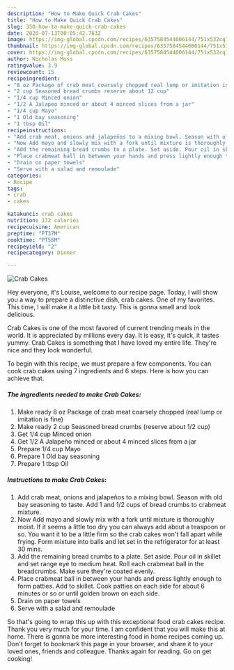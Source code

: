 ```yaml
---
description: "How to Make Quick Crab Cakes"
title: "How to Make Quick Crab Cakes"
slug: 350-how-to-make-quick-crab-cakes
date: 2020-07-13T00:05:42.763Z
image: https://img-global.cpcdn.com/recipes/6357584544006144/751x532cq70/crab-cakes-recipe-main-photo.jpg
thumbnail: https://img-global.cpcdn.com/recipes/6357584544006144/751x532cq70/crab-cakes-recipe-main-photo.jpg
cover: https://img-global.cpcdn.com/recipes/6357584544006144/751x532cq70/crab-cakes-recipe-main-photo.jpg
author: Nicholas Moss
ratingvalue: 3.9
reviewcount: 15
recipeingredient:
- "8 oz Package of crab meat coarsely chopped real lump or imitation is fine"
- "2 cup Seasoned bread crumbs reserve about 12 cup"
- "1/4 cup Minced onion"
- "1/2 A Jalapeo minced or about 4 minced slices from a jar"
- "1/4 cup Mayo"
- "1 Old bay seasoning"
- "1 tbsp Oil"
recipeinstructions:
- "Add crab meat, onions and jalapeños to a mixing bowl. Season with old bay seasoning to taste. Add 1 and 1/2 cups of bread crumbs to crabmeat mixture."
- "Now Add mayo and slowly mix with a fork until mixture is thoroughly moist. If it seems a little too dry you can always add about a teaspoon or so. You want it to be a little firm so the crab cakes won&#39;t fall apart while frying. Form mixture into balls and let set in the refrigerator for at least 30 mins."
- "Add the remaining bread crumbs to a plate. Set aside. Pour oil in skillet and set range eye to medium heat. Roll each crabmeat ball in the breadcrumbs. Make sure they&#39;re coated evenly."
- "Place crabmeat ball in between your hands and press lightly enough to form patties. Add to skillet. Cook patties on each side for about 6 minutes or so or until golden brown on each side."
- "Drain on paper towels"
- "Serve with a salad and remoulade"
categories:
- Recipe
tags:
- crab
- cakes

katakunci: crab cakes 
nutrition: 172 calories
recipecuisine: American
preptime: "PT37M"
cooktime: "PT56M"
recipeyield: "2"
recipecategory: Dinner

---
```



![Crab Cakes](https://img-global.cpcdn.com/recipes/6357584544006144/751x532cq70/crab-cakes-recipe-main-photo.jpg)

Hey everyone, it's Louise, welcome to our recipe page. Today, I will show you a way to prepare a distinctive dish, crab cakes. One of my favorites. This time, I will make it a little bit tasty. This is gonna smell and look delicious.



Crab Cakes is one of the most favored of current trending meals in the world. It is appreciated by millions every day. It is easy, it's quick, it tastes yummy. Crab Cakes is something that I have loved my entire life. They're nice and they look wonderful.


To begin with this recipe, we must prepare a few components. You can cook crab cakes using 7 ingredients and 6 steps. Here is how you can achieve that.

<!--inarticleads1-->

##### The ingredients needed to make Crab Cakes:

1. Make ready 8 oz Package of crab meat coarsely chopped (real lump or imitation is fine)
1. Make ready 2 cup Seasoned bread crumbs (reserve about 1/2 cup)
1. Get 1/4 cup Minced onion
1. Get 1/2 A Jalapeño minced or about 4 minced slices from a jar
1. Prepare 1/4 cup Mayo
1. Prepare 1 Old bay seasoning
1. Prepare 1 tbsp Oil




<!--inarticleads2-->

##### Instructions to make Crab Cakes:

1. Add crab meat, onions and jalapeños to a mixing bowl. Season with old bay seasoning to taste. Add 1 and 1/2 cups of bread crumbs to crabmeat mixture.
1. Now Add mayo and slowly mix with a fork until mixture is thoroughly moist. If it seems a little too dry you can always add about a teaspoon or so. You want it to be a little firm so the crab cakes won&#39;t fall apart while frying. Form mixture into balls and let set in the refrigerator for at least 30 mins.
1. Add the remaining bread crumbs to a plate. Set aside. Pour oil in skillet and set range eye to medium heat. Roll each crabmeat ball in the breadcrumbs. Make sure they&#39;re coated evenly.
1. Place crabmeat ball in between your hands and press lightly enough to form patties. Add to skillet. Cook patties on each side for about 6 minutes or so or until golden brown on each side.
1. Drain on paper towels
1. Serve with a salad and remoulade




So that's going to wrap this up with this exceptional food crab cakes recipe. Thank you very much for your time. I am confident that you will make this at home. There is gonna be more interesting food in home recipes coming up. Don't forget to bookmark this page in your browser, and share it to your loved ones, friends and colleague. Thanks again for reading. Go on get cooking!
